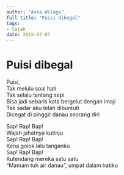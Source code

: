 ```yaml
---
author: "Aska Wilaga"
full title: "Puisi dibegal"
tags:
- Sajak
date: 2015-07-07
---
```


# Puisi dibegal

Puisi,  
Tak melulu soal hati  
Tak selalu tentang sepi  
Bisa jadi sebaris kata bergelut dengan imaji  
Tak sadar aku telah dibuntuti  
Dicegat di pinggir danau seorang diri

Sap! Rap! Bap!  
Wajah jahatnya kutinju  
Sap! Rap! Bap!  
Kena golok lalu tanganku  
Sap! Rap! Bap!  
Kutendang mereka satu satu  
“Mamam tuh air danau”, umpat dalam hatiku